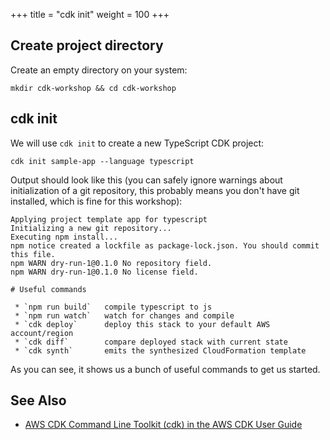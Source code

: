 +++
title = "cdk init"
weight = 100
+++

## Create project directory

Create an empty directory on your system:

```console
mkdir cdk-workshop && cd cdk-workshop
```

## cdk init

We will use `cdk init` to create a new TypeScript CDK project:

```console
cdk init sample-app --language typescript
```

Output should look like this (you can safely ignore warnings about
initialization of a git repository, this probably means you don't have git
installed, which is fine for this workshop):

```
Applying project template app for typescript
Initializing a new git repository...
Executing npm install...
npm notice created a lockfile as package-lock.json. You should commit this file.
npm WARN dry-run-1@0.1.0 No repository field.
npm WARN dry-run-1@0.1.0 No license field.

# Useful commands

 * `npm run build`   compile typescript to js
 * `npm run watch`   watch for changes and compile
 * `cdk deploy`      deploy this stack to your default AWS account/region
 * `cdk diff`        compare deployed stack with current state
 * `cdk synth`       emits the synthesized CloudFormation template
```

As you can see, it shows us a bunch of useful commands to get us started.

## See Also

- [AWS CDK Command Line Toolkit (cdk) in the AWS CDK User Guide](https://docs.aws.amazon.com/CDK/latest/userguide/tools.html)